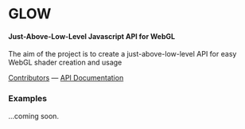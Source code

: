 GLOW
====

#### Just-Above-Low-Level Javascript API for WebGL ####

The aim of the project is to create a just-above-low-level API for easy WebGL shader creation and usage
 
[Contributors](https://github.com/empaempa/glow/contributors) — [API Documentation](https://github.com/empaempa/GLOW/wiki/documentation)


### Examples ###

...coming soon.

